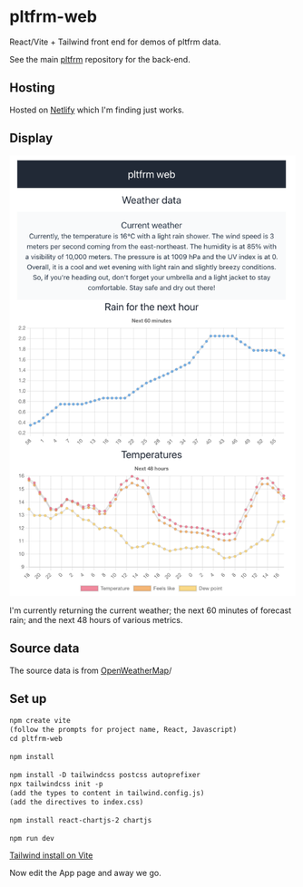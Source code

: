
# pltfrm-web

React/Vite + Tailwind front end for demos of pltfrm data.

See the main [pltfrm](https://github.com/simongarton/pltfrm) repository for the back-end.

## Hosting

Hosted on [Netlify](https://pltfrm-web.netlify.app/) which I'm finding just works.

## Display

![Screenshot](/documentation/web.png)

I'm currently returning the current weather; the next 60 minutes of forecast rain; and the next 48 hours of various metrics.

## Source data

The source data is from [OpenWeatherMap](https://openweathermap.org/)/

## Set up

```
npm create vite
(follow the prompts for project name, React, Javascript)
cd pltfrm-web

npm install

npm install -D tailwindcss postcss autoprefixer
npx tailwindcss init -p
(add the types to content in tailwind.config.js)
(add the directives to index.css)

npm install react-chartjs-2 chartjs

npm run dev

```

[Tailwind install on Vite](https://tailwindcss.com/docs/guides/vite)

Now edit the App page and away we go.
